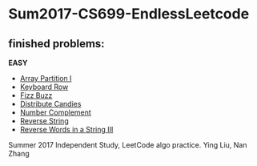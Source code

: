 # Sum2017-CS699-EndlessLeetcode #

## finished problems: 

__EASY__

* [Array Partition I](https://leetcode.com/problems/array-partition-i/#/description)
* [Keyboard Row](https://leetcode.com/problems/keyboard-row/#/description)
* [Fizz Buzz](https://leetcode.com/problems/fizz-buzz/#/description)
* [Distribute Candies](https://leetcode.com/problems/distribute-candies/#/description)
* [Number Complement](https://leetcode.com/problems/number-complement/#/description)
* [Reverse String](https://leetcode.com/problems/reverse-string/#/description)
* [Reverse Words in a String III](https://leetcode.com/problems/reverse-words-in-a-string-iii/#/description)






Summer 2017 Independent Study, LeetCode algo practice. Ying Liu, Nan Zhang
